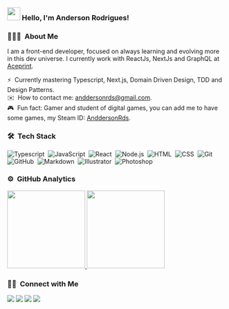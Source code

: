 ### <img src="https://media.giphy.com/media/hvRJCLFzcasrR4ia7z/giphy.gif" width="30px"> Hello, I'm Anderson Rodrigues!

### 👨🏻‍💻 &nbsp;About Me

I am a front-end developer, focused on always learning and evolving more in this dev universe. I currently work with ReactJs, NextJs and GraphQL at [Aceprint](https://aceprint.com.br/). <br>

⚡ &nbsp;Currently mastering Typescript, Next.js, Domain Driven Design, TDD and Design Patterns.\
✉️ &nbsp;How to contact me: anddersonrds@gmail.com.\
🎮 &nbsp;Fun fact: Gamer and student of digital games, you can add me to have some games, my Steam ID: [AnddersonRds](https://steamcommunity.com/id/anddersonrds/).

### 🛠 &nbsp;Tech Stack

![Typescript](https://img.shields.io/badge/-Typescript-333333?style=flat&logo=typescript)&nbsp;
![JavaScript](https://img.shields.io/badge/-JavaScript-333333?style=flat&logo=javascript)&nbsp;
![React](https://img.shields.io/badge/-React-333333?style=flat&logo=react)&nbsp;
![Node.js](https://img.shields.io/badge/-Node.js-333333?style=flat&logo=node.js)&nbsp;
![HTML](https://img.shields.io/badge/-HTML-333333?style=flat&logo=HTML5)&nbsp;
![CSS](https://img.shields.io/badge/-CSS-333333?style=flat&logo=CSS3&logoColor=1572B6)&nbsp;
![Git](https://img.shields.io/badge/-Git-333333?style=flat&logo=git)&nbsp;
![GitHub](https://img.shields.io/badge/-GitHub-333333?style=flat&logo=github)&nbsp;
![Markdown](https://img.shields.io/badge/-Markdown-333333?style=flat&logo=markdown)&nbsp;
![Illustrator](https://img.shields.io/badge/-Illustrator-333333?style=flat&logo=adobe-illustrator)&nbsp;
![Photoshop](https://img.shields.io/badge/-Photoshop-333333?style=flat&logo=adobe-photoshop)&nbsp;

### ⚙️ &nbsp;GitHub Analytics

<p>
  <a href="https://github.com/anddersonrds">
    <img height="180em" src="https://github-readme-stats-eight-theta.vercel.app/api?username=anddersonrds&show_icons=true&theme=react&include_all_commits=true&count_private=true"/>
    <img height="180em" src="https://github-readme-stats-eight-theta.vercel.app/api/top-langs/?username=anddersonrds&layout=compact&langs_count=8&theme=react"/>
  </a>
</p>

### 🤝🏻 &nbsp;Connect with Me

<p>
  <a href="mailto:anddersonrds@gmail.com" target="_blank"><img src="https://img.shields.io/badge/-anddersonrds@gmail.com-D14836?style=flat-square&logo=Gmail&logoColor=white"/></a>
  <a href="https://linkedin.com/in/anddersonrds" target="_blank"><img src="https://img.shields.io/badge/-@anddersonrds-0077B5?style=flat-square&logo=Linkedin&logoColor=white"/></a>
  <a href="https://instagram.com/anddersonrds" target="_blank"><img src="https://img.shields.io/badge/-@anddersonrds-E4405F?style=flat-square&logo=Instagram&logoColor=white"/></a>
  <a href="https://facebook.com/anddersonrds" target="_blank"><img src="https://img.shields.io/badge/-@anddersonrds-1877F2?style=flat-square&logo=Facebook&logoColor=white"/></a>
</p>